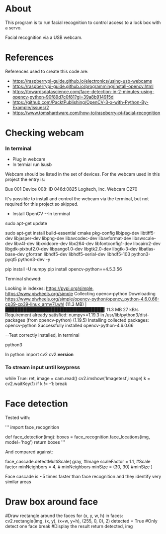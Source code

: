 # About
This program is to run facial recognition to control access to a lock box with a servo. 

Facial recognition via a USB webcam.

# References
References used to create this code are:
- https://raspberrypi-guide.github.io/electronics/using-usb-webcams
- https://raspberrypi-guide.github.io/programming/install-opencv.html
- https://towardsdatascience.com/face-detection-in-2-minutes-using-opencv-python-90f89d7c0f81?gi=39a8b914915d
- https://github.com/PacktPublishing/OpenCV-3-x-with-Python-By-Example/issues/2 
- https://www.tomshardware.com/how-to/raspberry-pi-facial-recognition

# Checking webcam
### In terminal
- Plug in webcam
- In termial run lsusb

Webcam should be listed in the set of devices. For the webcam used in this project the entry is:

Bus 001 Device 008: ID 046d:0825 Logitech, Inc. Webcam C270

It's possible to install and control the webcam via the terminal, but not required for this project so skipped.

- Install OpenCV
--In terminal

sudo apt-get update

sudo apt-get install build-essential cmake pkg-config libjpeg-dev libtiff5-dev libjasper-dev libpng-dev libavcodec-dev libavformat-dev libswscale-dev libv4l-dev libxvidcore-dev libx264-dev libfontconfig1-dev libcairo2-dev libgdk-pixbuf2.0-dev libpango1.0-dev libgtk2.0-dev libgtk-3-dev libatlas-base-dev gfortran libhdf5-dev libhdf5-serial-dev libhdf5-103 python3-pyqt5 python3-dev -y

pip install -U numpy
pip install opencv-python==4.5.3.56

Terminal showed:

Looking in indexes: https://pypi.org/simple, https://www.piwheels.org/simple
Collecting opencv-python
  Downloading https://www.piwheels.org/simple/opencv-python/opencv_python-4.6.0.66-cp39-cp39-linux_armv7l.whl (11.3 MB)
     |████████████████████████████████| 11.3 MB 27 kB/s 
Requirement already satisfied: numpy>=1.19.3 in /usr/lib/python3/dist-packages (from opencv-python) (1.19.5)
Installing collected packages: opencv-python
Successfully installed opencv-python-4.6.0.66

--Test correctly installed, in terminal

python3

In python
import cv2
cv2.__version__

### To stream input until keypress

while True:
    ret, image = cam.read()
    cv2.imshow('Imagetest',image)
    k = cv2.waitKey(1)
    if k != -1:
        break


# Face detection
Tested with: 

'''
import face_recognition

def face_detection(img):
    boxes = face_recognition.face_locations(img, model='hog')
    return boxes
'''

And compared against:

face_cascade.detectMultiScale(
        gray, #Image
        scaleFactor = 1.1, #Scale factor
        minNeighbors = 4, # minNeighbors
        minSize = (30, 30) #minSize
        )

Face cascade is ~5 times faster than face recognition and they identify very similar areas



# Draw box around face
#Draw rectangle around the faces
for (x, y, w, h) in faces:
    cv2.rectangle(img, (x, y), (x+w, y+h), (255, 0, 0), 2)
    detected = True
    #Only detect one face
    break
#Display the result
return detected, img